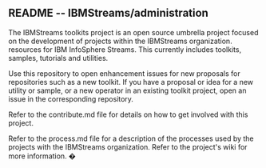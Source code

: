## README --  IBMStreams/administration

The IBMStreams toolkits project is an open source umbrella project focused on the development of  projects within the IBMStreams organization.
resources for IBM InfoSphere Streams. This currently includes toolkits, samples, tutorials and utilities.  

Use this repository to open enhancement issues for new proposals for repositories such as a new toolkit.  If you have a proposal or idea for a new utility or sample, or a new operator in an existing toolkit project, open an issue in the corresponding repository.

Refer to the contribute.md file for details on how to get involved with this project.

Refer to the process.md file for a description of the processes used by the projects with the IBMStreams organization.
Refer to the project's wiki for more information.
�
